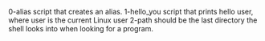 0-alias script that creates an alias.
1-hello_you script that prints hello user, where user is the current Linux user
2-path should be the last directory the shell looks into when looking for a program.
